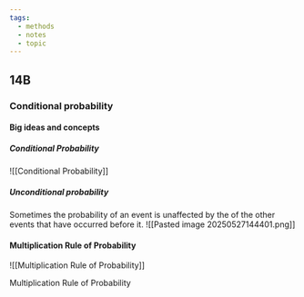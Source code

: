 ```yaml
---
tags:
  - methods
  - notes
  - topic
---
```

## 14B
### Conditional probability
#### Big ideas and concepts
##### Conditional Probability
![[Conditional Probability]]
##### Unconditional probability
Sometimes the probability of an event is unaffected by the of the other events that have occurred before it.
![[Pasted image 20250527144401.png]]
#### Multiplication Rule of Probability
![[Multiplication Rule of Probability]]

Multiplication Rule of Probability

